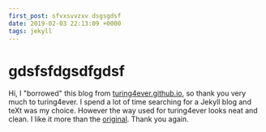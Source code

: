 ```yaml
---
first_post: sfvxsvvzxv dsgsgdsf
date: 2019-02-03 22:13:09 +0000
tags: jekyll 
---
```


# gdsfsfdgsdfgdsf

Hi,  I "borrowed" this blog from [turing4ever.github.io](https://github.com/turing4ever/turing4ever.github.io), so thank you very much to turing4ever. I spend a lot of time searching for a Jekyll blog and teXt was my choice. However the way used for turing4ever looks neat and clean. I like it more than the  [original](https://github.com/kitian616/jekyll-TeXt-theme). Thank you again.
